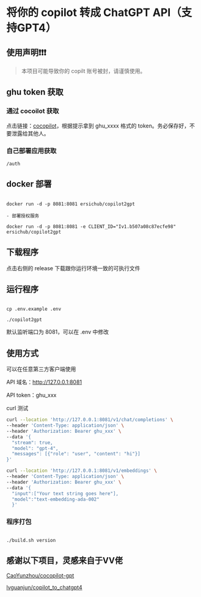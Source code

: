 # 将你的 copilot 转成 ChatGPT API（支持GPT4）



## 使用声明❗❗❗

> 本项目可能导致你的 copilt 账号被封，请谨慎使用。



## ghu token 获取

### 通过 cocoilot 获取

点击链接：[cocopilot](https://cocopilot.org/copilot/token)，根据提示拿到 ghu_xxxx 格式的 token。务必保存好，不要泄露给其他人。

### 自己部署应用获取

`/auth`

## docker 部署

``` shell

docker run -d -p 8081:8081 ersichub/copilot2gpt

- 部署授权服务

docker run -d -p 8081:8081 -e CLIENT_ID="Iv1.b507a08c87ecfe98" ersichub/copilot2gpt  

```

## 下载程序

点击右侧的 release 下载跟你运行环境一致的可执行文件

## 运行程序

``` shell

cp .env.example .env

./copilot2gpt

```


默认监听端口为 8081，可以在 .env 中修改

## 使用方式

可以在任意第三方客户端使用

API 域名：http://127.0.0.1:8081

API token：ghu_xxx

curl 测试

``` bash
curl --location 'http://127.0.0.1:8081/v1/chat/completions' \
--header 'Content-Type: application/json' \
--header 'Authorization: Bearer ghu_xxx' \
--data '{
  "stream": true,
  "model": "gpt-4",
  "messages": [{"role": "user", "content": "hi"}]
}'
```

``` bash
curl --location 'http://127.0.0.1:8081/v1/embeddings' \
--header 'Content-Type: application/json' \
--header 'Authorization: Bearer ghu_xxx' \
--data '{
  "input":["Your text string goes here"],
  "model":"text-embedding-ada-002"
  }'
```

### 程序打包

``` shell

./build.sh version

```

## 感谢以下项目，灵感来自于VV佬

[CaoYunzhou/cocopilot-gpt](https://github.com/CaoYunzhou/cocopilot-gpt)

[lvguanjun/copilot_to_chatgpt4](https://github.com/lvguanjun/copilot_to_chatgpt4)

